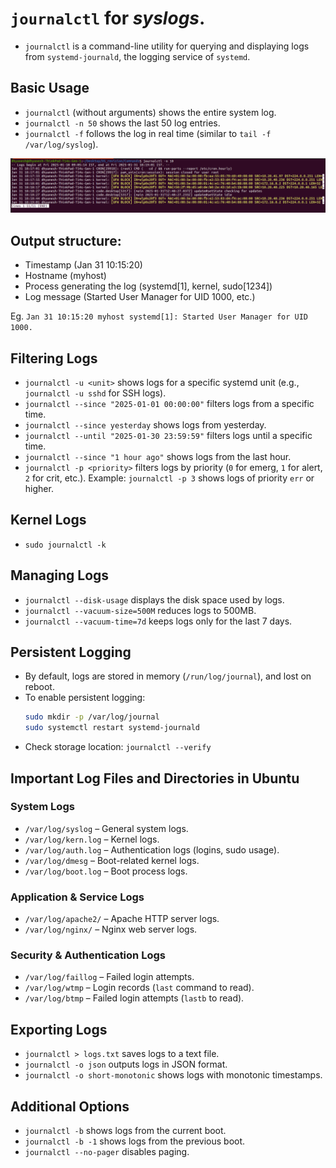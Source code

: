 # `journalctl` for *syslogs*.
- `journalctl` is a command-line utility for querying and displaying logs from `systemd-journald`, the logging service of `systemd`.

## Basic Usage
- `journalctl` (without arguments) shows the entire system log.
- `journalctl -n 50` shows the last 50 log entries.
- `journalctl -f` follows the log in real time (similar to `tail -f /var/log/syslog`).

![journalctl](../../Images/Journalctl.png)

## Output structure:
- Timestamp (Jan 31 10:15:20)
- Hostname (myhost)
- Process generating the log (systemd[1], kernel, sudo[1234])
- Log message (Started User Manager for UID 1000, etc.)

Eg. `Jan 31 10:15:20 myhost systemd[1]: Started User Manager for UID 1000.`


## Filtering Logs
- `journalctl -u <unit>` shows logs for a specific systemd unit (e.g., `journalctl -u sshd` for SSH logs).
- `journalctl --since "2025-01-01 00:00:00"` filters logs from a specific time.
- `journalctl --since yesterday` shows logs from yesterday.
- `journalctl --until "2025-01-30 23:59:59"` filters logs until a specific time.
- `journalctl --since "1 hour ago"` shows logs from the last hour.
- `journalctl -p <priority>` filters logs by priority (`0` for emerg, `1` for alert, `2` for crit, etc.). Example: `journalctl -p 3` shows logs of priority `err` or higher.

## Kernel Logs
- `sudo journalctl -k` 

## Managing Logs
- `journalctl --disk-usage` displays the disk space used by logs.
- `journalctl --vacuum-size=500M` reduces logs to 500MB.
- `journalctl --vacuum-time=7d` keeps logs only for the last 7 days.

## Persistent Logging
- By default, logs are stored in memory (`/run/log/journal`), and lost on reboot.
- To enable persistent logging:
  ```sh
  sudo mkdir -p /var/log/journal
  sudo systemctl restart systemd-journald
  ```
- Check storage location: `journalctl --verify`

## Important Log Files and Directories in Ubuntu
### System Logs
- `/var/log/syslog` – General system logs.
- `/var/log/kern.log` – Kernel logs.
- `/var/log/auth.log` – Authentication logs (logins, sudo usage).
- `/var/log/dmesg` – Boot-related kernel logs.
- `/var/log/boot.log` – Boot process logs.

### Application & Service Logs
- `/var/log/apache2/` – Apache HTTP server logs.
- `/var/log/nginx/` – Nginx web server logs.

### Security & Authentication Logs
- `/var/log/faillog` – Failed login attempts.
- `/var/log/wtmp` – Login records (`last` command to read).
- `/var/log/btmp` – Failed login attempts (`lastb` to read).

## Exporting Logs
- `journalctl > logs.txt` saves logs to a text file.
- `journalctl -o json` outputs logs in JSON format.
- `journalctl -o short-monotonic` shows logs with monotonic timestamps.

## Additional Options
- `journalctl -b` shows logs from the current boot.
- `journalctl -b -1` shows logs from the previous boot.
- `journalctl --no-pager` disables paging.


